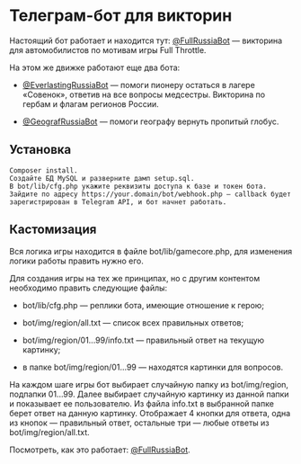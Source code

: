 # Телеграм-бот для викторин

Настоящий бот работает и находится тут: [@FullRussiaBot](https://t.me/FullRussiaBot) — викторина для автомобилистов по мотивам игры Full Throttle.

На этом же движке работают еще два бота:

+ [@EverlastingRussiaBot](https://t.me/EverlastingRussiaBot) — помоги пионеру остаться в лагере «Совенок», ответив на все вопросы медсестры. Викторина по гербам и флагам регионов России.

+ [@GeografRussiaBot](https://t.me/GeografRussiaBot) — помоги географу вернуть пропитый глобус.

## Установка

    Composer install.
    Создайте БД MySQL и разверните дамп setup.sql.
    В bot/lib/cfg.php укажите реквизиты доступа к базе и токен бота.
    Зайдите по адресу https://your.domain/bot/webhook.php — callback будет зарегистрирован в Telegram API, и бот начнет работать.

## Кастомизация

Вся логика игры находится в файле bot/lib/gamecore.php, для изменения логики работы править нужно его.

Для создания игры на тех же принципах, но с другим контентом необходимо править следующие файлы:

+ bot/lib/cfg.php — реплики бота, имеющие отношение к герою;

+ bot/img/region/all.txt — список всех правильных ответов;

+ bot/img/region/01...99/info.txt — правильный ответ на текущую картинку;

+ в папке bot/img/region/01...99 — находятся картинки для вопросов.

На каждом шаге игры бот выбирает случайную папку из bot/img/region, подпапки 01...99. Далее выбирает случайную картинку из данной папки и показывает ее пользователю. Из файла info.txt в выбранной папке берет ответ на данную картинку. Отображает 4 кнопки для ответа, одна из кнопок — правильный ответ, остальные три — любые ответы из bot/img/region/all.txt.

Посмотреть, как это работает: [@FullRussiaBot](https://t.me/FullRussiaBot).
